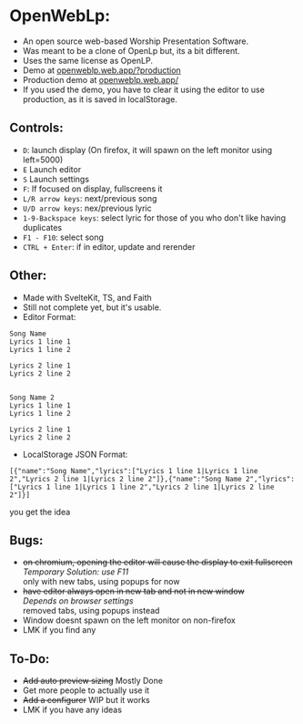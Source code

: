 # OpenWebLp:
- An open source web-based Worship Presentation Software.<br>
- Was meant to be a clone of OpenLp but, its a bit different.<br>
- Uses the same license as OpenLP.<br>
- Demo at [openweblp.web.app/?production](https://openweblp.web.app?example)<br>
- Production demo at [openweblp.web.app/](https://openweblp.web.app)<br>
- If you used the demo, you have to clear it using the editor to use production, as it is saved in localStorage.<br>

## Controls:
- `D`: launch display (On firefox, it will spawn on the left monitor using left=5000)<br>
- `E` Launch editor<br>
- `S` Launch settings<br>
- `F`: If focused on display, fullscreens it<br>
- `L/R arrow keys`: next/previous song<br>
- `U/D arrow keys`: nex/previous lyric<br>
- `1-9-Backspace keys`: select lyric for those of you who don't like having duplicates<br>
- `F1 - F10`: select song<br>
- `CTRL + Enter`: if in editor, update and rerender<br>

## Other:
- Made with SvelteKit, TS, and Faith<br>
- Still not complete yet, but it's usable.<br>
- Editor Format: 
```
Song Name
Lyrics 1 line 1
Lyrics 1 line 2

Lyrics 2 line 1
Lyrics 2 line 2


Song Name 2
Lyrics 1 line 1
Lyrics 1 line 2

Lyrics 2 line 1
Lyrics 2 line 2
```
- LocalStorage JSON Format:
```
[{"name":"Song Name","lyrics":["Lyrics 1 line 1|Lyrics 1 line 2","Lyrics 2 line 1|Lyrics 2 line 2"]},{"name":"Song Name 2","lyrics":["Lyrics 1 line 1|Lyrics 1 line 2","Lyrics 2 line 1|Lyrics 2 line 2"]}]
```
you get the idea
## Bugs:
- ~~on chromium, opening the editor will cause the display to exit fullscreen~~<br>
*Temporary Solution: use F11*<br>
only with new tabs, using popups for now<br>
- ~~have editor always open in new tab and not in new window~~<br>
*Depends on browser settings*<br>
removed tabs, using popups instead<br>
- Window doesnt spawn on the left monitor on non-firefox<br>
- LMK if you find any<br>
## To-Do:
- ~~Add auto preview sizing~~ Mostly Done<br>
- Get more people to actually use it<br>
- ~~Add a configurer~~ WIP but it works<br>
- LMK if you have any ideas<br>